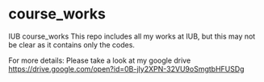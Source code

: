# course_works
IUB course_works
This repo includes all my works at IUB, but this may not be clear as it contains only the codes.

For more details: Please take a look at my google drive
https://drive.google.com/open?id=0B-jIy2XPN-32VU9oSmgtbHFUSDg
